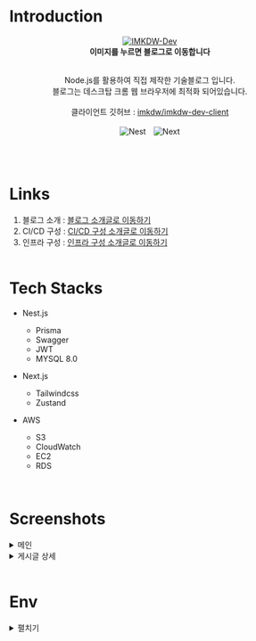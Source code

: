 # Introduction

<div align="center">
  <a href="https://imkdw.dev">
    <img src="https://static.imkdw.dev/images/open-graph.png" alt="IMKDW-Dev" width="300" height="200">
  </a>
</div>
<div align="center">
  <b>이미지를 누르면 블로그로 이동합니다</b>
</div>
<br/>

<div align="center">
  <p>
    Node.js를 활용하여 직접 제작한 기술블로그 입니다.
    <br/>
    블로그는 데스크탑 크롬 웹 브라우저에 최적화 되어있습니다.
    <br/>
    <br/>
    클라이언트 깃허브 : <a href="https://github.com/IMKDW-Dev/imkdw-dev-client" target="_blank">imkdw/imkdw-dev-client</a>
    <br/>
    <br/>
    <img src="https://img.shields.io/badge/nestjs-%23E0234E.svg?style=for-the-badge&logo=nestjs&logoColor=white" alt="Nest" style="margin-right: 10px;">
    <img src="https://img.shields.io/badge/Next-black?style=for-the-badge&logo=next.js&logoColor=white" alt="Next">
  </p>
</div>

<br/>
<br/>

# Links

1. 블로그 소개 : [블로그 소개글로 이동하기](https://imkdw.dev/articles/introduce-of-my-tech-blog-imkdw-dev-e0ex0rqh)
2. CI/CD 구성 : [CI/CD 구성 소개글로 이동하기](https://imkdw.dev/articles/introduce-of-imkdw-dev-cicd-pipeline-fo9igia5)
3. 인프라 구성 : [인프라 구성 소개글로 이동하기](https://imkdw.dev/articles/introduce-of-imkdw-dev-aws-infra-avsgg00u)
   <br/>
   <br/>

# Tech Stacks

- Nest.js

  - Prisma
  - Swagger
  - JWT
  - MYSQL 8.0

- Next.js

  - Tailwindcss
  - Zustand

- AWS

  - S3
  - CloudWatch
  - EC2
  - RDS

<br/>

# Screenshots

<details>
  <summary>메인</summary>
  <div align="center">
    <a href="https://imkdw.dev">
      <img src="./static/home.png" alt="IMKDW-Dev">
    </a>
  </div>
</details>

<details>
  <summary>게시글 상세</summary>
  <div align="center">
    <a href="https://imkdw.dev/articles/how-to-use-clena-swagger-with-nestjs-xwi7urvn">
      <img src="./static/article_detail.png" alt="IMKDW-Dev">
    </a>
  </div>
</details>
<br/>

# Env

<details>
  <summary>펼치기</summary>
  <pre>
AWS_REGION=
AWS_IAM_ACCESS_KEY=
AWS_IAM_SECRET_ACCESS_KEY=

NODE_ENV=local

DATABASE_URL=

KAKAO_CLIENT_ID=

GITHUB_CLIENT_ID=
GITHUB_CLIENT_SECRET=

JWT_SECRET=
JWT_ACCESS_TOKEN_EXPIRES_IN=
JWT_REFRESH_TOKEN_EXPIRES_IN=

S3_BUCKET_NAME=
S3_BUCKET_URL=
S3_PRESIGNED_URL_EXPIRES_IN=
S3_PRESIGNED_BUCKET_NAME=
S3_PRESIGNED_BUCKET_URL=

CLOUDWATCH_LOG_GROUP_NAME=

SLACK_BOT_TOKEN=
SLACK_CHANNEL_ERROR=

</pre>
</details>

